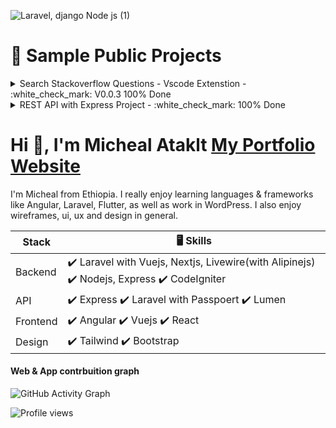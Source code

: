 ![Laravel, django   Node js (1)](https://user-images.githubusercontent.com/65981238/165904177-50cb7a4b-da24-4496-8a23-09167f41d467.jpg)


# :sparkling_heart: Sample Public Projects
<details><summary>Search Stackoverflow Questions - Vscode Extenstion - :white_check_mark: V0.0.3 100% Done</summary>
<p>

#### :raised_eyebrow: VsCode Extenstion for developers! [Search Stackoverflow Questions:thumbsup:](https://marketplace.visualstudio.com/items?itemName=MichealAtaklt.searchstackoverflowquestions&ssr=false#review-details)
![Search Stackoverflow Questions](https://user-images.githubusercontent.com/65981238/165526263-2cfa73a0-543b-4e52-b6a4-ee6468411f13.png)


:point_right: Search any question or error in official stackoverflow site.

## Installation

    1. install extenstion https://marketplace.visualstudio.com/items?itemName=MichealAtaklt.searchstackoverflowquestions&ssr=false#review-details
    2. Search "Search Stackoverflow Questions" in vscode extenstion panel then install. Please refere the publisher name is "Micheal Ataklt" 
 
![dino](https://user-images.githubusercontent.com/65981238/163788454-045d6664-3800-4e7c-939c-1869ab58b859.gif)
### 👋 Thank you!
</p>
</details>
<details><summary>REST API with Express Project - :white_check_mark: 100% Done</summary>
<p>

#### :raised_eyebrow: Frontend Page! [View API Endpoint Live:thumbsup:](https://rest-api-nodejs-and-express.herokuapp.com/)
![rest-api-with-nodejs-and-expressjs](https://user-images.githubusercontent.com/65981238/163783401-f0ece003-14e8-4a70-80da-ac496bfcfbbe.png)


:point_right: What we will build: Todo app for any user managed by system admin...

## Installation

    1. git clone https://github.com/matakltm-code/rest-api-with-nodejs-and-expressjs.git
    2. npm install
    3. npm run dev

## Code Documentation

[API Endpoint](https://rest-api-nodejs-and-express.herokuapp.com/) and
[API Documentation](https://documenter.getpostman.com/view/12136658/UVsHV8PT)
for all features and parameters are set in **each example request** docs

 
![dino](https://user-images.githubusercontent.com/65981238/163788454-045d6664-3800-4e7c-939c-1869ab58b859.gif)
### 👋 Thank you!
</p>
</details>
<!-- ![GitHub Activity Graph](https://activity-graph.herokuapp.com/graph?username=matakltm-code)  -->
<!-- ![Web & App developer](https://github.com/matakltm-code/matakltm-code/blob/master/programming.jpg) -->

# Hi :bust_in_silhouette:, I'm Micheal Ataklt [My Portfolio Website](https://micheal-ataklt.vercel.app)

I'm Micheal from Ethiopia. I really enjoy learning languages & frameworks like Angular, Laravel, Flutter, as well as work in WordPress. I also enjoy wireframes, ui, ux and design in general.


| Stack | :desktop_computer: Skills |
| --- | --- |
| Backend | :heavy_check_mark: Laravel with Vuejs, Nextjs, Livewire(with Alipinejs) :heavy_check_mark: Nodejs, Express :heavy_check_mark: CodeIgniter  |
| API | :heavy_check_mark: Express :heavy_check_mark: Laravel with Passpoert :heavy_check_mark: Lumen  |
| Frontend | :heavy_check_mark: Angular :heavy_check_mark: Vuejs :heavy_check_mark: React |
| Design | :heavy_check_mark: Tailwind :heavy_check_mark: Bootstrap |

#### Web & App contrbuition graph



<!-- [<img src='https://cdn.jsdelivr.net/npm/simple-icons@3.0.1/icons/github.svg' alt='github' height='40'>](https://github.com/matakltm-code)   -->

<!-- [![Top Langs](https://github-readme-stats.vercel.app/api/top-langs/?username=matakltm-code)](https://github.com/anuraghazra/github-readme-stats) -->

<!-- ![GitHub stats](https://github-readme-stats.vercel.app/api?username=matakltm-code&show_icons=true)   -->

![GitHub Activity Graph](https://activity-graph.herokuapp.com/graph?username=matakltm-code)  

![Profile views](https://gpvc.arturio.dev/matakltm-code)
